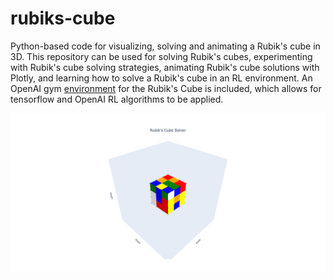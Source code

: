 # rubiks-cube
Python-based code for visualizing, solving and animating a Rubik's cube in 3D. This repository can be used for solving Rubik's cubes, experimenting with Rubik's cube solving strategies, animating Rubik's cube solutions with Plotly, and learning how to solve a Rubik's cube in an RL environment. An OpenAI gym [environment](https://gym.openai.com/envs/) for the Rubik's Cube is included, which allows for tensorflow and OpenAI RL algorithms to be applied.

![](animated_solution.gif)
